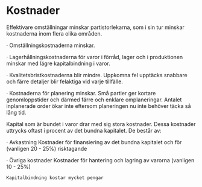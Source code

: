 # Kostnader

Effektivare omställningar minskar partistorlekarna, som i sin tur minskar kostnaderna inom flera olika områden.

· Omställningskostnaderna minskar.

· Lagerhållningskostnaderna för varor i förråd, lager och i produktionen minskar med lägre kapitalbindning i varor.

· Kvalitetsbristkostnaderna blir mindre. Uppkomna fel upptäcks snabbare och färre detaljer blir felaktiga vid varje tillfälle.

· Kostnaderna för planering minskar. Små partier ger kortare genomloppstider och därmed färre och enklare omplaneringar. Antalet inplanerade order ökar inte eftersom planeringen nu inte behöver täcka så lång tid.

Kapital som är bundet i varor drar med sig stora kostnader. Dessa kostnader uttrycks oftast i procent av det bundna kapitalet. De består av:

· Avkastning  Kostnader för finansiering av det bundna kapitalet och för (vanligen 20 - 25%)  risktagande

· Övriga kostnader  Kostnader för hantering och lagring av varorna (vanligen 10 - 25%)

	Kapitalbindning kostar mycket pengar
